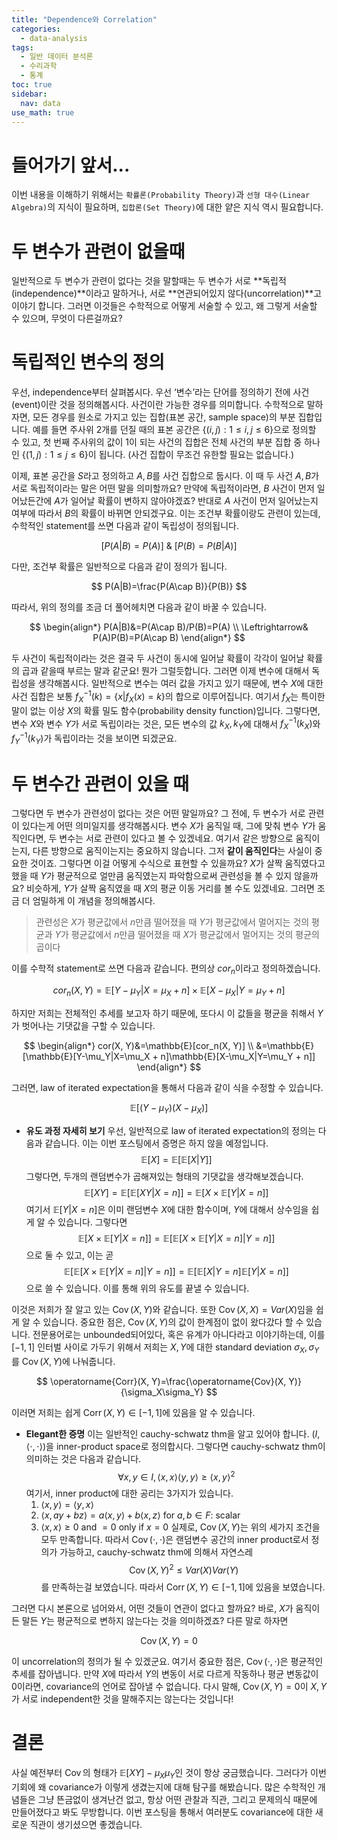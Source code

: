 ```yaml
---
title: "Dependence와 Correlation"
categories:
  - data-analysis
tags:
  - 일반 데이터 분석론
  - 수리과학
  - 통계
toc: true
sidebar:
  nav: data
use_math: true
---
```


# 들어가기 앞서...

이번 내용을 이해하기 위해서는 `확률론(Probability Theory)`과 `선형 대수(Linear Algebra)`의 지식이 필요하며, `집합론(Set Theory)`에 대한 얕은 지식 역시 필요합니다.

# 두 변수가 관련이 없을때

일반적으로 두 변수가 관련이 없다는 것을 말할때는 두 변수가 서로 **독립적(independence)**이라고 말하거나, 서로 **연관되어있지 않다(uncorrelation)**고 이야기 합니다. 그러면 이것들은 수학적으로 어떻게 서술할 수 있고, 왜 그렇게 서술할 수 있으며, 무엇이 다른걸까요?

# 독립적인 변수의 정의

우선, independence부터 살펴봅시다. 우선 ‘변수’라는 단어를 정의하기 전에 사건 (event)이란 것을 정의해봅시다. 사건이란 가능한 경우를 의미합니다. 수학적으로 말하자면, 모든 경우를 원소로 가지고 있는 집합(표본 공간, sample space)의 부분 집합입니다. 예를 들면 주사위 2개를 던질 때의 표본 공간은 $\{(i,j): 1 \leq i, j ≤ 6\}$으로 정의할 수 있고, 첫 번째 주사위의 값이 1이 되는 사건의 집합은 전체 사건의 부분 집합 중 하나인 $\{(1,j): 1 \leq j ≤ 6\}$이 됩니다. (사건 집합이 무조건 유한할 필요는 없습니다.)

이제, 표본 공간을 $S$라고 정의하고 $A, B$를 사건 집합으로 둡시다. 이 때 두 사건 $A, B$가 서로 독립적이라는 말은 어떤 말을 의미할까요? 만약에 독립적이라면, $B$ 사건이 먼저 일어났든간에 $A$가 일어날 확률이 변하지 않아야겠죠? 반대로 $A$ 사건이 먼저 일어났는지 여부에 따라서 $B$의 확률이 바뀌면 안되겠구요. 이는 조건부 확률이랑도 관련이 있는데, 수학적인 statement를 쓰면 다음과 같이 독립성이 정의됩니다.

$$
[P(A|B)=P(A)]\ \&\ [P(B)=P(B|A)]
$$

다만, 조건부 확률은 일반적으로 다음과 같이 정의가 됩니다.

$$
P(A|B)=\frac{P(A\cap B)}{P(B)}
$$

따라서, 위의 정의를 조금 더 풀어헤치면 다음과 같이 바꿀 수 있습니다.

$$
\begin{align*}
P(A|B)&=P(A\cap B)/P(B)=P(A) \\
\Leftrightarrow& P(A)P(B)=P(A\cap B)
\end{align*}
$$

두 사건이 독립적이라는 것은 결국 두 사건이 동시에 일어날 확률이 각각이 일어날 확률의 곱과 같을때 부르는 말과 같군요! 뭔가 그럴듯합니다. 그러면 이제 변수에 대해서 독립성을 생각해봅시다. 일반적으로 변수는 여러 값을 가지고 있기 때문에, 변수 $X$에 대한 사건 집합은 보통 $f_X^{-1}(k)=\{x|f_X(x)=k\}$의 합으로 이루어집니다. 여기서 $f_X$는 특이한 말이 없는 이상 $X$의 확률 밀도 함수(probability density function)입니다. 그렇다면, 변수 $X$와 변수 $Y$가 서로 독립이라는 것은, 모든 변수의 값 $k_X, k_Y$에 대해서 $f_X^{-1}(k_X)$와 $f_Y^{-1}(k_Y)$가 독립이라는 것을 보이면 되겠군요.

# 두 변수간 관련이 있을 때

그렇다면 두 변수가 관련성이 없다는 것은 어떤 말일까요? 그 전에, 두 변수가 서로 관련이 있다는게 어떤 의미일지를 생각해봅시다. 변수 $X$가 움직일 때, 그에 맞춰 변수 $Y$가 움직인다면, 두 변수는 서로 관련이 있다고 볼 수 있겠네요. 여기서 같은 방향으로 움직이는지, 다른 방향으로 움직이는지는 중요하지 않습니다. 그저 **같이 움직인다**는 사실이 중요한 것이죠. 그렇다면 이걸 어떻게 수식으로 표현할 수 있을까요? $X$가 살짝 움직였다고 했을 때 $Y$가 평균적으로 얼만큼 움직였는지 파악함으로써 관련성을 볼 수 있지 않을까요? 비슷하게, $Y$가 살짝 움직였을 때 $X$의 평균 이동 거리를 볼 수도 있겠네요. 그러면 조금 더 엄밀하게 이 개념을 정의해봅시다.

> 관련성은 $X$가 평균값에서 $n$만큼 떨어졌을 때 $Y$가 평균값에서 멀어지는 것의 평균과
> $Y$가 평균값에서 $n$만큼 떨어졌을 때 $X$가 평균값에서 멀어지는 것의 평균의 곱이다

이를 수학적 statement로 쓰면 다음과 같습니다. 편의상 $cor_n$이라고 정의하겠습니다.

$$
cor_n(X, Y)=\mathbb{E}[Y-\mu_Y|X=\mu_X + n]\times\mathbb{E}[X-\mu_X|Y=\mu_Y + n]
$$

하지만 저희는 전체적인 추세를 보고자 하기 때문에, 또다시 이 값들을 평균을 취해서 $Y$가 벗어나는 기댓값을 구할 수 있습니다.

$$
\begin{align*}
cor(X, Y)&=\mathbb{E}[cor_n(X, Y)] \\
&=\mathbb{E}[\mathbb{E}[Y-\mu_Y|X=\mu_X + n]\mathbb{E}[X-\mu_X|Y=\mu_Y + n]]
\end{align*}
$$

그러면, law of iterated expectation을 통해서 다음과 같이 식을 수정할 수 있습니다.

$$
\mathbb{E}[(Y-\mu_Y)(X-\mu_X)]
$$

- **유도 과정 자세히 보기**
  우선, 일반적으로 law of iterated expectation의 정의는 다음과 같습니다. 이는 이번 포스팅에서 증명은 하지 않을 예정입니다.
  $$
  \mathbb{E}[X] = \mathbb{E}[\mathbb{E}[X|Y]]
  $$
  그렇다면, 두개의 랜덤변수가 곱해져있는 형태의 기댓값을 생각해보겠습니다.
  $$
  \mathbb{E}[XY]=\mathbb{E}[\mathbb{E}[XY|X=n]]=\mathbb{E}[X\times \mathbb{E}[Y|X=n]]
  $$
  여기서 $\mathbb{E}[Y|X=n]$은 이미 랜덤변수 $X$에 대한 함수이며, $Y$에 대해서 상수임을 쉽게 알 수 있습니다. 그렇다면
  $$
  \mathbb{E}[X\times \mathbb{E}[Y|X=n]]=\mathbb{E}[\mathbb{E}[X\times \mathbb{E}[Y|X=n]|Y=n]]
  $$
  으로 둘 수 있고, 이는 곧
  $$
  \mathbb{E}[\mathbb{E}[X\times \mathbb{E}[Y|X=n]|Y=n]] =
  \mathbb{E}[\mathbb{E}[X |Y=n]\mathbb{E}[Y|X=n]]
  $$
  으로 쓸 수 있습니다. 이를 통해 위의 유도를 끝낼 수 있습니다.

이것은 저희가 잘 알고 있는 $\operatorname{Cov}(X, Y)$와 같습니다. 또한 $\operatorname{Cov}(X, X)=Var(X)$임을 쉽게 알 수 있습니다. 중요한 점은, $\operatorname{Cov}(X, Y)$의 값이 한계점이 없이 왔다갔다 할 수 있습니다. 전문용어로는 unbounded되어있다, 혹은 유계가 아니다라고 이야기하는데, 이를 $[-1, 1]$ 인터벌 사이로 가두기 위해서 저희는 $X, Y$에 대한 standard deviation $\sigma_X, \sigma_Y$를 $\operatorname{Cov}(X, Y)$에 나눠줍니다.

$$
\operatorname{Corr}(X, Y)=\frac{\operatorname{Cov}(X, Y)}{\sigma_X\sigma_Y}
$$

이러면 저희는 쉽게 $\operatorname{Corr}(X, Y) \in [-1, 1]$에 있음을 알 수 있습니다.

- **Elegant한 증명**
  이는 일반적인 cauchy-schwatz thm을 알고 있어야 합니다.
  $(I, \langle \cdot, \cdot\rangle)$을 inner-product space로 정의합시다. 그렇다면 cauchy-schwatz thm이 의미하는 것은 다음과 같습니다.
  $$
  \forall x, y\in I, \langle x, x\rangle\langle y, y\rangle \geq \langle x, y\rangle^2
  $$
  여기서, inner product에 대한 공리는 3가지가 있습니다.
  1. $\langle x, y\rangle =\langle y, x\rangle$
  2. $\langle x, ay + bz\rangle=a\langle x, y\rangle+ b\langle x, z\rangle$ for $a, b\in F$: scalar
  3. $\langle x, x\rangle \geq 0$ and $=0$ only if $x=0$
  실제로, $\operatorname{Cov}(X, Y)$는 위의 세가지 조건을 모두 만족합니다. 따라서 $\operatorname{Cov}(\cdot, \cdot )$은 랜덤변수 공간의 inner product로서 정의가 가능하고, cauchy-schwatz thm에 의해서 자연스레
  $$
  \operatorname{Cov}(X, Y)^2\leq Var(X)Var(Y)
  $$
  를 만족하는걸 보였습니다. 따라서 $\operatorname{Corr}(X, Y) \in [-1, 1]$에 있음을 보였습니다.

그러면 다시 본론으로 넘어와서, 어떤 것들이 연관이 없다고 할까요? 바로, $X$가 움직이든 말든 $Y$는 평균적으로 변하지 않는다는 것을 의미하겠죠? 다른 말로 하자면

$$
\operatorname{Cov}(X, Y)=0
$$

이 uncorrelation의 정의가 될 수 있겠군요. 여기서 중요한 점은, $\operatorname{Cov}(\cdot, \cdot)$은 평균적인 추세를 잡아냅니다. 만약 $X$에 따라서 $Y$의 변동이 서로 다르게 작동하나 평균 변동값이 0이라면, covariance의 언어로 잡아낼 수 없습니다. 다시 말해, $\operatorname{Cov}(X, Y)=0$이 $X, Y$가 서로 independent한 것을 말해주지는 않는다는 것입니다!

# 결론

사실 예전부터 $\operatorname{Cov}$의 형태가 $\mathbb{E}[XY]-\mu_X\mu_Y$인 것이 항상 궁금했습니다. 그러다가 이번 기회에 왜 covariance가 이렇게 생겼는지에 대해 탐구를 해봤습니다. 많은 수학적인 개념들은 그냥 뜬금없이 생겨난건 없고, 항상 어떤 관찰과 직관, 그리고 문제의식 때문에 만들어졌다고 봐도 무방합니다. 이번 포스팅을 통해서 여러분도 covariance에 대한 새로운 직관이 생기셨으면 좋겠습니다.
